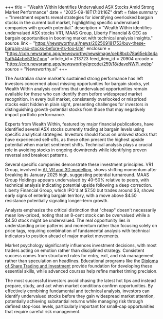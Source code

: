 +++
title = "Wealth Within Identifies Undervalued ASX Stocks Amid Strong Market Performance"
date = "2025-09-18T17:01:16Z"
draft = false
summary = "Investment experts reveal strategies for identifying overlooked bargain stocks in the current bull market, highlighting specific undervalued companies with growth potential."
description = "Wealth Within identifies undervalued ASX stocks VR1, MAAS Group, Liberty Financial & OEC as bargain opportunities in booming market with technical analysis insights."
source_link = "https://newsworthy.ai/news/202509181753/buy-these-bargain-asx-stocks-before-its-too-late"
enclosure = "https://cdn.newsramp.app/newsworthy/newsimage/ceb8bcb78a65eb3e4a5af544cbe531e7.png"
article_id = 213723
feed_item_id = 20904
qrcode = "https://cdn.newsramp.app/newsworthy/qrcode/259/18/daveNWPl.webp"
source = "Newsworthy.ai"
+++

<p>The Australian share market's sustained strong performance has left investors concerned about missing opportunities for bargain stocks, yet Wealth Within analysis confirms that undervalued opportunities remain available for those who can identify them before widespread market recognition. In every bull market, consistently overlooked or mispriced stocks exist hidden in plain sight, presenting challenges for investors in distinguishing growth-potential stocks from those that may negatively impact portfolio performance.</p><p>Experts from Wealth Within, featured by major financial publications, have identified several ASX stocks currently trading at bargain levels using specific analytical strategies. Investors should focus on unloved stocks that have experienced sell-offs, as these often present the highest upside potential when market sentiment shifts. Technical analysis plays a crucial role in avoiding stocks in ongoing downtrends while identifying proven reversal and breakout patterns.</p><p>Several specific companies demonstrate these investment principles. VR1 Group, involved in <a href="https://www.vr1group.com" rel="nofollow" target="_blank">AI, VR and 3D modelling</a>, shows shifting momentum after breaking its January 2025 high, suggesting potential turnaround. MAAS Group Holdings appears undervalued by 40-50% relative to peers, with technical analysis indicating potential upside following a deep correction. Liberty Financial Group, which IPO'd at $7.50 but trades around $3, shows early signs of entering bargain territory, with a move above $4.50 resistance potentially signaling longer-term growth.</p><p>Analysts emphasize the critical distinction that "cheap" doesn't necessarily mean low-priced, noting that an 8-cent stock can be overvalued while a $4.50 stock might be undervalued. The real opportunity lies in understanding price patterns and momentum rather than focusing solely on price tags, requiring combination of fundamental analysis with technical indicators to position ahead of major market movements.</p><p>Market psychology significantly influences investment decisions, with most traders acting on emotion rather than disciplined strategy. Consistent success comes from structured rules for entry, exit, and risk management rather than speculation on headlines. Educational programs like the <a href="https://www.wealthwithin.com.au/diploma-of-share-trading-and-investment" rel="nofollow" target="_blank">Diploma of Share Trading and Investment</a> provide foundation for developing these essential skills, while advanced courses help refine market timing precision.</p><p>The most successful investors avoid chasing the latest hot tips and instead prepare, study, and act when market conditions confirm opportunities. By effectively combining fundamental and technical analysis, investors can identify undervalued stocks before they gain widespread market attention, potentially achieving substantial returns while managing risk through defined stop-loss levels, particularly important for small-cap opportunities that require careful risk management.</p>